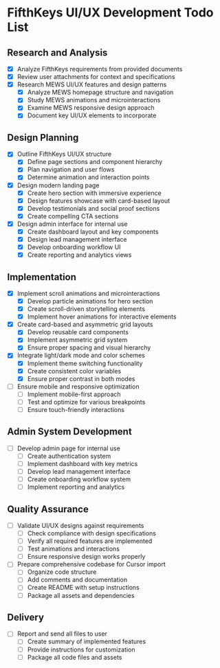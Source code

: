 # FifthKeys UI/UX Development Todo List

## Research and Analysis
- [x] Analyze FifthKeys requirements from provided documents
- [x] Review user attachments for context and specifications
- [x] Research MEWS UI/UX features and design patterns
  - [x] Analyze MEWS homepage structure and navigation
  - [x] Study MEWS animations and microinteractions
  - [x] Examine MEWS responsive design approach
  - [x] Document key UI/UX elements to incorporate

## Design Planning
- [x] Outline FifthKeys UI/UX structure
  - [x] Define page sections and component hierarchy
  - [x] Plan navigation and user flows
  - [x] Determine animation and interaction points
- [x] Design modern landing page
  - [x] Create hero section with immersive experience
  - [x] Design features showcase with card-based layout
  - [x] Develop testimonials and social proof sections
  - [x] Create compelling CTA sections
- [x] Design admin interface for internal use
  - [x] Create dashboard layout and key components
  - [x] Design lead management interface
  - [x] Develop onboarding workflow UI
  - [x] Create reporting and analytics views

## Implementation
- [x] Implement scroll animations and microinteractions
  - [x] Develop particle animations for hero section
  - [x] Create scroll-driven storytelling elements
  - [x] Implement hover animations for interactive elements
- [x] Create card-based and asymmetric grid layouts
  - [x] Develop reusable card components
  - [x] Implement asymmetric grid system
  - [x] Ensure proper spacing and visual hierarchy
- [x] Integrate light/dark mode and color schemes
  - [x] Implement theme switching functionality
  - [x] Create consistent color variables
  - [x] Ensure proper contrast in both modes
- [ ] Ensure mobile and responsive optimization
  - [ ] Implement mobile-first approach
  - [ ] Test and optimize for various breakpoints
  - [ ] Ensure touch-friendly interactions

## Admin System Development
- [ ] Develop admin page for internal use
  - [ ] Create authentication system
  - [ ] Implement dashboard with key metrics
  - [ ] Develop lead management interface
  - [ ] Create onboarding workflow system
  - [ ] Implement reporting and analytics

## Quality Assurance
- [ ] Validate UI/UX designs against requirements
  - [ ] Check compliance with design specifications
  - [ ] Verify all required features are implemented
  - [ ] Test animations and interactions
  - [ ] Ensure responsive design works properly
- [ ] Prepare comprehensive codebase for Cursor import
  - [ ] Organize code structure
  - [ ] Add comments and documentation
  - [ ] Create README with setup instructions
  - [ ] Package all assets and dependencies

## Delivery
- [ ] Report and send all files to user
  - [ ] Create summary of implemented features
  - [ ] Provide instructions for customization
  - [ ] Package all code files and assets
